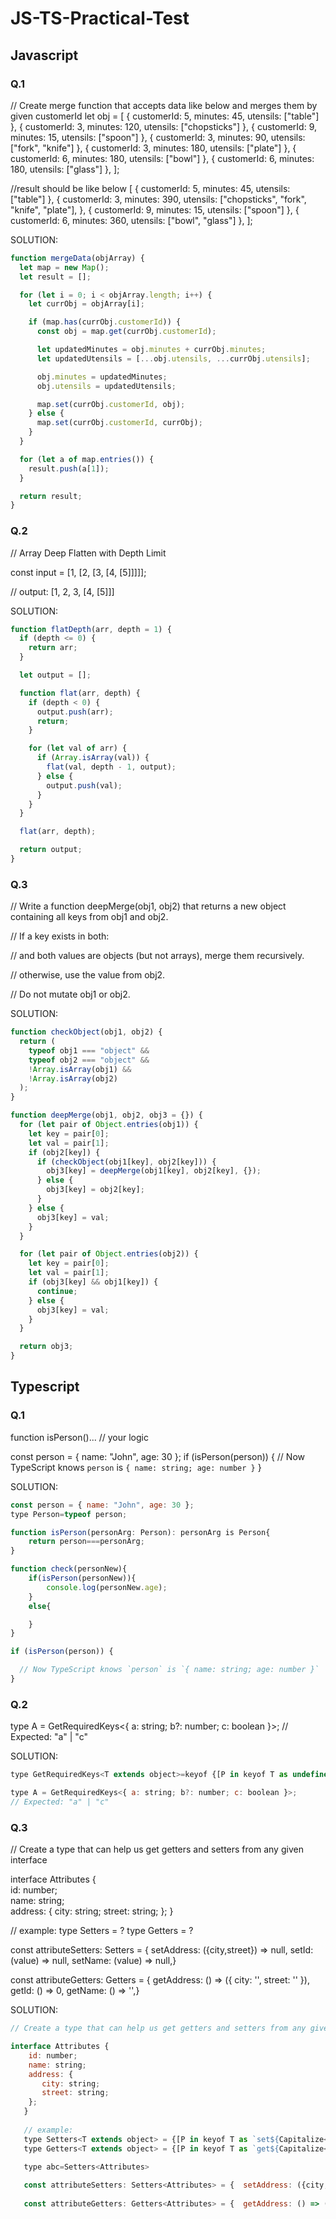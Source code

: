 # JS-TS-Practical-Test

## Javascript

### Q.1

// Create merge function that accepts data like below and merges them by given customerId
let obj = [
  { customerId: 5, minutes: 45, utensils: ["table"] },
  { customerId: 3, minutes: 120, utensils: ["chopsticks"] },
  { customerId: 9, minutes: 15, utensils: ["spoon"] },
  { customerId: 3, minutes: 90, utensils: ["fork", "knife"] },
  { customerId: 3, minutes: 180, utensils: ["plate"] },
  { customerId: 6, minutes: 180, utensils: ["bowl"] },
  { customerId: 6, minutes: 180, utensils: ["glass"] },
];

//result should be like below
[
  { customerId: 5, minutes: 45, utensils: ["table"] },
  {
    customerId: 3,
    minutes: 390,
    utensils: ["chopsticks", "fork", "knife", "plate"],
  },
  { customerId: 9, minutes: 15, utensils: ["spoon"] },
  { customerId: 6, minutes: 360, utensils: ["bowl", "glass"] },
];


SOLUTION:
```js
function mergeData(objArray) {
  let map = new Map();
  let result = [];

  for (let i = 0; i < objArray.length; i++) {
    let currObj = objArray[i];

    if (map.has(currObj.customerId)) {
      const obj = map.get(currObj.customerId);

      let updatedMinutes = obj.minutes + currObj.minutes;
      let updatedUtensils = [...obj.utensils, ...currObj.utensils];

      obj.minutes = updatedMinutes;
      obj.utensils = updatedUtensils;

      map.set(currObj.customerId, obj);
    } else {
      map.set(currObj.customerId, currObj);
    }
  }

  for (let a of map.entries()) {
    result.push(a[1]);
  }

  return result;
}
```

### Q.2

// Array Deep Flatten with Depth Limit

const input = [1, [2, [3, [4, [5]]]]];

// output: [1, 2, 3, [4, [5]]]


SOLUTION:
```js
function flatDepth(arr, depth = 1) {
  if (depth <= 0) {
    return arr;
  }

  let output = [];

  function flat(arr, depth) {
    if (depth < 0) {
      output.push(arr);
      return;
    }

    for (let val of arr) {
      if (Array.isArray(val)) {
        flat(val, depth - 1, output);
      } else {
        output.push(val);
      }
    }
  }

  flat(arr, depth);

  return output;
}
```

### Q.3

// Write a function deepMerge(obj1, obj2) that returns a new object containing all keys from obj1 and obj2.

// If a key exists in both:

// and both values are objects (but not arrays), merge them recursively.

// otherwise, use the value from obj2.

// Do not mutate obj1 or obj2.


SOLUTION:
```js
function checkObject(obj1, obj2) {
  return (
    typeof obj1 === "object" &&
    typeof obj2 === "object" &&
    !Array.isArray(obj1) &&
    !Array.isArray(obj2)
  );
}

function deepMerge(obj1, obj2, obj3 = {}) {
  for (let pair of Object.entries(obj1)) {
    let key = pair[0];
    let val = pair[1];
    if (obj2[key]) {
      if (checkObject(obj1[key], obj2[key])) {
        obj3[key] = deepMerge(obj1[key], obj2[key], {});
      } else {
        obj3[key] = obj2[key];
      }
    } else {
      obj3[key] = val;
    }
  }

  for (let pair of Object.entries(obj2)) {
    let key = pair[0];
    let val = pair[1];
    if (obj3[key] && obj1[key]) {
      continue;
    } else {
      obj3[key] = val;
    }
  }

  return obj3;
}
```

## Typescript

### Q.1

function isPerson()... // your logic

const person = { name: "John", age: 30 };
if (isPerson(person)) {
  // Now TypeScript knows `person` is `{ name: string; age: number }`
}


SOLUTION:
```js
const person = { name: "John", age: 30 };
type Person=typeof person;

function isPerson(personArg: Person): personArg is Person{
    return person===personArg;
}

function check(personNew){
    if(isPerson(personNew)){
        console.log(personNew.age);
    }
    else{

    }
}

if (isPerson(person)) {

  // Now TypeScript knows `person` is `{ name: string; age: number }`
}
```

### Q.2

type A = GetRequiredKeys<{ a: string; b?: number; c: boolean }>;
// Expected: "a" | "c"

SOLUTION:
```js
type GetRequiredKeys<T extends object>=keyof {[P in keyof T as undefined extends T[P]?never: P]-?: T[P]};

type A = GetRequiredKeys<{ a: string; b?: number; c: boolean }>;
// Expected: "a" | "c"
```

### Q.3

// Create a type that can help us get getters and setters from any given interface

interface Attributes {  
 id: number;  
 name: string;  
 address: { 
    city: string;
    street: string; 
 };
}

// example:
type Setters = ?
type Getters = ?

const attributeSetters: Setters<Attributes> = {  setAddress: ({city,street}) => null,  setId: (value) => null,  setName: (value) => null,}

const attributeGetters: Getters<Attributes> = {  getAddress: () => ({ city: '', street: '' }),  getId: () => 0,  getName: () => '',}


SOLUTION:
```js
// Create a type that can help us get getters and setters from any given interface

interface Attributes {  
    id: number;  
    name: string;  
    address: { 
       city: string;
       street: string; 
    };
   }
   
   // example:
   type Setters<T extends object> = {[P in keyof T as `set${Capitalize<P & string>}`]: (args: T[P])=> null};
   type Getters<T extends object> = {[P in keyof T as `get${Capitalize<P & string>}`]: ()=>T[P]};;

   type abc=Setters<Attributes>
   
   const attributeSetters: Setters<Attributes> = {  setAddress: ({city,street}) => null,  setId: (value) => null,  setName: (value) => null,}
   
   const attributeGetters: Getters<Attributes> = {  getAddress: () => ({ city: '', street: '' }),  getId: () => 0,  getName: () => '',}
```